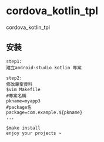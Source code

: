 # cordova_kotlin_tpl
cordova_kotlin_tpl

## 安裝
```
step1: 
建立android-studio kotlin 專案

step2:
修改專案資料
$vim Makefile
#專案名稱
pkname=myapp3  
#package名
package=com.example.${pkname}
...

$make install
enjoy your projects ~
```
